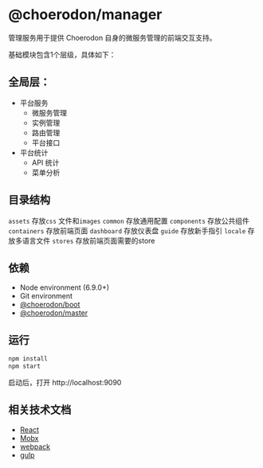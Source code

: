 # @choerodon/manager

管理服务用于提供 Choerodon 自身的微服务管理的前端交互支持。

基础模块包含1个层级，具体如下：

## 全局层：

* 平台服务
    * 微服务管理
    * 实例管理
    * 路由管理
    * 平台接口
* 平台统计
    * API 统计
    * 菜单分析
    
   
## 目录结构

`assets` 存放`css` 文件和`images`
`common` 存放通用配置
`components` 存放公共组件
`containers` 存放前端页面
`dashboard` 存放仪表盘
`guide` 存放新手指引
`locale` 存放多语言文件
`stores` 存放前端页面需要的store

## 依赖

* Node environment (6.9.0+)
* Git environment
* [@choerodon/boot](https://github.com/choerodon/choerodon-front-boot)
* [@choerodon/master](https://github.com/choerodon/choerodon-front-master)

## 运行

``` bash
npm install
npm start
```

启动后，打开 http://localhost:9090

## 相关技术文档

* [React](https://reactjs.org)
* [Mobx](https://github.com/mobxjs/mobx)
* [webpack](https://webpack.docschina.org)
* [gulp](https://gulpjs.com)
